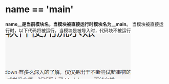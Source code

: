 # __name__ == '__main__'

__name__是当前模块名，当模块被直接运行时模块名为__main__。
当模块被直接运行时，以下代码将被运行，当模块是被导入时，代码块不被运行
![](_v_images/20181227200554490_21731.png)
